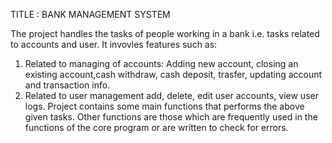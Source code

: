 TITLE : BANK MANAGEMENT SYSTEM

The project handles the tasks of people working in a bank i.e. tasks related to accounts and user. It invovles features such as:
1. Related to managing of accounts:
	Adding new account, closing an existing account,cash withdraw, cash deposit, trasfer, updating account and transaction info.
2. Related to user management
	add, delete, edit user accounts, view user logs.
Project contains some main functions that performs the above given tasks.
Other functions are those which are frequently used in the functions of the core program or are written to check for errors.
